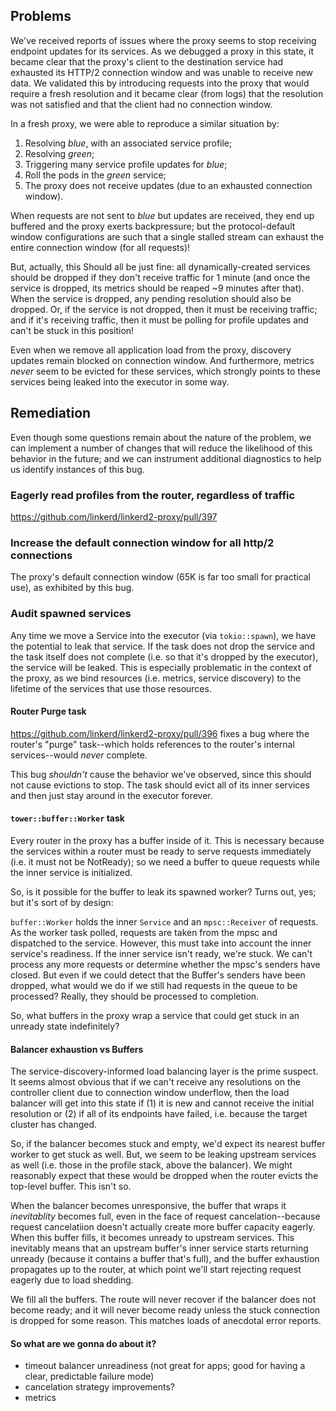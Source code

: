 ## Problems

We've received reports of issues where the proxy seems to stop receiving
endpoint updates for its services. As we debugged a proxy in this state, it
became clear that the proxy's client to the destination service had exhausted
its HTTP/2 connection window and was unable to receive new data. We validated
this by introducing requests into the proxy that would require a fresh
resolution and it became clear (from logs) that the resolution was not
satisfied and that the client had no connection window.

In a fresh proxy, we were able to reproduce a similar situation by:
1. Resolving _blue_, with an associated service profile;
2. Resolving _green_;
3. Triggering many service profile updates for _blue_;
4. Roll the pods in the _green_ service;
5. The proxy does not receive updates (due to an exhausted connection window).

When requests are not sent to _blue_ but updates are received, they end up
buffered and the proxy exerts backpressure; but the protocol-default window
configurations are such that a single stalled stream can exhaust the entire
connection window (for all requests)!

But, actually, this Should all be just fine: all dynamically-created services
should be dropped if they don't receive traffic for 1 minute (and once the
service is dropped, its metrics should be reaped ~9 minutes after that). When
the service is dropped, any pending resolution should also be dropped. Or, if
the service is not dropped, then it must be receiving traffic; and if it's
receiving traffic, then it must be polling for profile updates and can't be
stuck in this position!

Even when we remove all application load from the proxy, discovery updates
remain blocked on connection window. And furthermore, metrics _never_ seem to
be evicted for these services, which strongly points to these services being
leaked into the executor in some way.

## Remediation

Even though some questions remain about the nature of the problem, we can
implement a number of changes that will reduce the likelihood of this
behavior in the future; and we can instrument additional diagnostics to help
us identify instances of this bug.

### Eagerly read profiles from the router, regardless of traffic

https://github.com/linkerd/linkerd2-proxy/pull/397

### Increase the default connection window for all http/2 connections

The proxy's default connection window (65K is far too small for practical
use), as exhibited by this bug.

### Audit spawned services

Any time we move a Service into the executor (via `tokio::spawn`), we have
the potential to leak that service. If the task does not drop the service and
the task itself does not complete (i.e. so that it's dropped by the
executor), the service will be leaked. This is especially problematic in the
context of the proxy, as we bind resources (i.e. metrics, service discovery)
to the lifetime of the services that use those resources.

#### Router Purge task

https://github.com/linkerd/linkerd2-proxy/pull/396 fixes a bug where the
router's "purge" task--which holds references to the router's internal
services--would _never_ complete.

This bug _shouldn't_ cause the behavior we've observed, since
this should not cause evictions to stop. The task should evict all of its
inner services and then just stay around in the executor forever.

#### `tower::buffer::Worker` task

Every router in the proxy has a buffer inside of it. This is necessary
because the services within a router must be ready to serve requests
immediately (i.e. it must not be NotReady); so we need a buffer to queue
requests while the inner service is initialized.

So, is it possible for the buffer to leak its spawned worker? Turns out, yes;
but it's sort of by design:

`buffer::Worker` holds the inner `Service` and an `mpsc::Receiver` of
requests. As the worker task polled, requests are taken from the mpsc and
dispatched to the service. However, this must take into account the inner
service's readiness. If the inner service isn't ready, we're stuck. We can't
process any more requests or determine whether the mpsc's senders have
closed. But even if we could detect that the Buffer's senders have been
dropped, what would we do if we still had requests in the queue to be
processed? Really, they should be processed to completion.

So, what buffers in the proxy wrap a service that could get stuck in an
unready state indefinitely?

#### Balancer exhaustion vs Buffers

The service-discovery-informed load balancing layer is the prime suspect. It
seems almost obvious that if we can't receive any resolutions on the
controller client due to connection window underflow, then the load balancer
will get into this state if (1) it is new and cannot receive the initial
resolution or (2) if all of its endpoints have failed, i.e. because the
target cluster has changed.

So, if the balancer becomes stuck and empty, we'd expect its nearest buffer
worker to get stuck as well. But, we seem to be leaking upstream services as
well (i.e. those in the profile stack, above the balancer). We might
reasonably expect that these would be dropped when the router evicts the
top-level buffer. This isn't so.

When the balancer becomes unresponsive, the buffer that wraps it
_inevitablity_ becomes full, even in the face of request cancelation--because
request cancelatiion doesn't actually create more buffer capacity eagerly.
When this buffer fills, it becomes unready to upstream services. This
inevitably means that an upstream buffer's inner service starts returning
unready (because it contains a buffer that's full), and the buffer exhaustion
propagates up to the router, at which point we'll start rejecting request
eagerly due to load shedding.

We fill all the buffers. The route will never recover if the balancer does
not become ready; and it will never become ready unless the stuck connection
is dropped for some reason. This matches loads of anecdotal error reports.

#### So what are we gonna do about it?

- timeout balancer unreadiness (not great for apps; good for having a clear, predictable failure mode)
- cancelation strategy improvements?
- metrics
